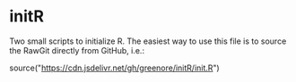 initR
=====

Two small scripts to initialize R. The easiest way to use this file is to source the RawGit directly from GitHub, i.e.:

source("https://cdn.jsdelivr.net/gh/greenore/initR/init.R")
